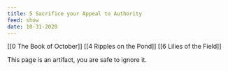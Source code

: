 ```yaml
---
title: 5 Sacrifice your Appeal to Authority
feed: show
date: 10-31-2020
---
```


[[0 The Book of October]] [[4 Ripples on the Pond]] [[6 Lilies of the Field]]

This page is an artifact, you are safe to ignore it.
